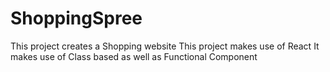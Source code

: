 # ShoppingSpree

This project creates a Shopping website
This project makes use of React
It makes use of Class based as well as Functional Component
